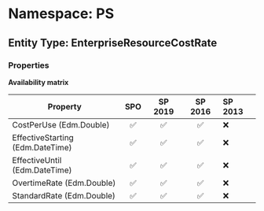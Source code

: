 # Namespace: PS

## Entity Type: EnterpriseResourceCostRate

### Properties

**Availability matrix**

Property | SPO | SP 2019 | SP 2016 | SP 2013
----------|:---:|:-------:|:-------:|:-------
CostPerUse (Edm.Double) | ✅ | ✅ | ✅ | ❌
EffectiveStarting (Edm.DateTime) | ✅ | ✅ | ✅ | ❌
EffectiveUntil (Edm.DateTime) | ✅ | ✅ | ✅ | ❌
OvertimeRate (Edm.Double) | ✅ | ✅ | ✅ | ❌
StandardRate (Edm.Double) | ✅ | ✅ | ✅ | ❌